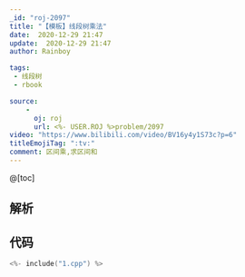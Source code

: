 ```yaml
---
_id: "roj-2097"
title: "【模板】线段树乘法"
date:  2020-12-29 21:47
update:  2020-12-29 21:47
author: Rainboy

tags: 
 - 线段树
 - rbook 

source: 
    - 
      oj: roj
      url: <%- USER.ROJ %>problem/2097
video: "https://www.bilibili.com/video/BV16y4y1S73c?p=6"
titleEmojiTag: ":tv:"
comment: 区间乘,求区间和
---
```


@[toc]
## 解析


## 代码

```c
<%- include("1.cpp") %>
```

